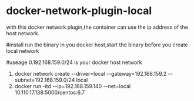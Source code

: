 # docker-network-plugin-local
with this docker network plugin,the container can use the ip address of the host network.

#install
 run the binary in you docker host,start the binary before you create local network

#useage
 0.192.168.159.0/24 is your docker host network
 1. docker network create --driver=local  --gateway=192.168.159.2 --subnet=192.168.159.0/24 local 
 2. docker run -itd --ip=192.168.159.140 --net=local 10.110.17.138:5000/centos:6.7
